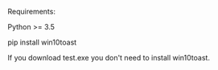 Requirements:

Python >= 3.5

pip install win10toast

If you download test.exe you don't need to install win10toast.

